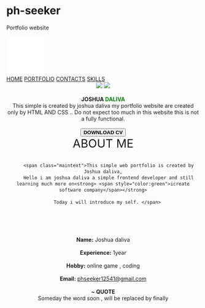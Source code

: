 # ph-seeker
Portfolio website
<!DOCTYPE html>
<html lang="en/US">
<head>
<title>Portfolio</title>
<meta name="viewport" content="width=device-width, initial-scale=1"/>
<link rel="stylesheet" type="text/css" href="main.css"/>
</head>
<body>
<!--navigation bar-->
<div class="navpic">
        <img src="100.png" class="pic1"/>
<div class="nav-content">
        <a href="#">HOME</a>
        <a href="#">PORTFOLIO</a>
        <a href="#">CONTACTS</a>
        <a href="#">SKILLS</a>
 </div> 
 </div>
<!--end of navigation bar-->
<center>
        <div class="mepic">
        <img src="https://i.ibb.co/SV7jnW8/icreate.png" class="icreate"/>
        <img src="https://i.ibb.co/JjBjWQg/me.png" class="me"/>
        <br>
  </div>
        <div class="wrapper">
       <span style="color: white;"> HELLO I AM</span>
        <br>
        <div class="typing-demo">
       <strong> JOSHUA <span style="color:green">DALIVA</span></strong>
  </div>
  </div>
        <div class="created">
        <span class="maintext">This simple is created by joshua daliva my portfolio website are created only by HTML AND CSS ..
        Do not expect too much in this website this is not a fully functional.
  </span>
        <br>
        <br>
        <button class="download"><strong>DOWNLOAD CV</strong></button>
  </div>
        <div class="about">
       <span style="font-size:30px">ABOUT ME</span>
        <br>
        <br>
        
        <span class="maintext">This simple web portfolio is created by Joshua daliva,
        Hello i am joshua daliva a simple frontend developer and still learning much more on<strong> <span style="color:green">icreate software company</span></strong>
        
       Today i will introduce my self. </span>
   <br><br><br><br>
  <span class="maintext"><b>Name:</b> Joshua daliva</span><br><br>
   <span class="maintext"><b>Experience:</b> 1year</span><br><br>
   <span class="maintext"> <b>Hobby:</b> online game , coding</span><br><br>
   <span class="maintext"> <b>Email:</b> phseeker12541@gmail.com</span><br><br>
   <span class="maintext"><b>~ QUOTE </b><br>Someday the word soon , will be replaced by finally</span>
   </div>
  </ul>
   </body>
   </html>
